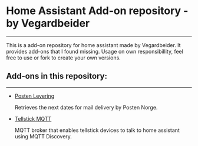 # Home Assistant Add-on repository - by Vegardbeider
---
This is a add-on repository for home assistant made by Vegardbeider. It provides add-ons that I found missing. Usage on own responsibillity, feel free to use or fork to create your own versions.

## Add-ons in this repository:
---
- [Posten Levering](https://github.com/Vegardbeider/ha-addons/blob/main/posten-levering/README.md)

  Retrieves the next dates for mail delivery by Posten Norge.

- [Tellstick MQTT](https://github.com/Vegardbeider/ha-addons/blob/main/tellstick-mqtt/README.md)

  MQTT broker that enables tellstick devices to talk to home assistant using MQTT Discovery.

